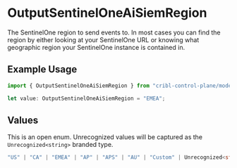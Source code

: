# OutputSentinelOneAiSiemRegion

The SentinelOne region to send events to. In most cases you can find the region by either looking at your SentinelOne URL or knowing what geographic region your SentinelOne instance is contained in.

## Example Usage

```typescript
import { OutputSentinelOneAiSiemRegion } from "cribl-control-plane/models";

let value: OutputSentinelOneAiSiemRegion = "EMEA";
```

## Values

This is an open enum. Unrecognized values will be captured as the `Unrecognized<string>` branded type.

```typescript
"US" | "CA" | "EMEA" | "AP" | "APS" | "AU" | "Custom" | Unrecognized<string>
```